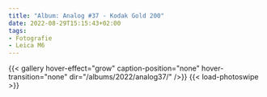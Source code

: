 ```yaml
---
title: "Album: Analog #37 - Kodak Gold 200"
date: 2022-08-29T15:15:43+02:00
tags:
- Fotografie
- Leica M6
---
```


<!--more-->

{{< gallery hover-effect="grow" caption-position="none" hover-transition="none" dir="/albums/2022/analog37/" />}}
{{< load-photoswipe >}}
